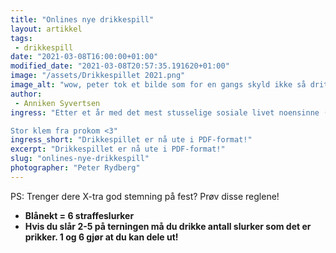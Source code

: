 ```yaml
---
title: "Onlines nye drikkespill"
layout: artikkel
tags: 
 - drikkespill
date: "2021-03-08T16:00:00+01:00"
modified_date: "2021-03-08T20:57:35.191620+01:00"
image: "/assets/Drikkespillet 2021.png"
image_alt: "wow, peter tok et bilde som for en gangs skyld ikke så dritt ut, god dang bra jobba! Spillet ser bra ut uansett"
author:
 - Anniken Syvertsen
ingress: "Etter et år med det mest stusselige sosiale livet noensinne (rip), ønsker vi i prokom å komme med vårt bidrag for å lindre det smertefulle savnet etter alle de tapte sosiale arrangementene i Online. Dette har ikke vært et gøyalt år og abstinensene etter en bra fest i regi av arrkom eller kos på kontoret med trikom er store. Derfor har vi nå tenkt ut en unik måte å la deg få oppleve alle de fete Online-arrangementene du har gått glipp av det siste året, på én og samme kveld! Høres ut som at det er for godt til å være sant, eller hva? Men det er det (nesten) ikke! Hvis du, som oss, savner bedpres, surfetur, x-fest, Åre, og alt annet - frykt ikke. Vi tilbyr nå en kreativ, dog noe mindre fysisk, løsning. La oss så ydmykt få lov til å presentere midtsiden av det nye Offline-magasinet (nei, det er ikke oss uten klær): Onlines Drikkespill! Du leste riktig. Et eget drikkespill, spesielt tilpasset til alle nye og gamle onlinere der ute! Sikre deg nyeste utgave av Offline fra kontoret, eller [last ned PDF-en fra OW](https://online.ntnu.no/wiki/online/info/trivia/onlines-drikkespill-2021/) og spill deg gjennom memory-lane med dine heldige sosiale nærkontakter. Vi håper dette kan være en trøst mens vi venter på at livet skal bli som det en gang var.

Stor klem fra prokom <3"
ingress_short: "Drikkespillet er nå ute i PDF-format!"
excerpt: "Drikkespillet er nå ute i PDF-format!"
slug: "onlines-nye-drikkespill"
photographer: "Peter Rydberg"
---
```

PS: Trenger dere X-tra god stemning på fest? Prøv disse reglene!

 * **Blånekt = 6 straffeslurker**
 * **Hvis du slår 2-5 på terningen må du drikke antall slurker som det er prikker. 1 og 6 gjør at du kan dele ut!**
